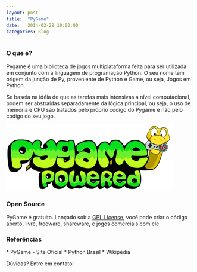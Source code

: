 ```yaml
---
layout: post
title:  "PyGame"
date:   2014-02-28 10:00:00
categories: Blog
---
```


<h3>O que é?</h3>
Pygame é uma biblioteca de jogos multiplataforma feita para ser utilizada em conjunto com a linguagem de programação Python. O seu nome tem origem da junção de Py, proveniente de Python e Game, ou seja, Jogos em Python.

Se baseia na idéia de que as tarefas mais intensivas a nível computacional, podem ser abstraídas separadamente da lógica principal, ou seja, o uso de memória e CPU são tratados pelo próprio código do Pygame e não pelo código do seu jogo. 

<img src="/img/posts/pyGame.png" />

<h3>Open Source</h3>
PyGame é gratuito. Lançado sob a <a href="http://www.pygame.org/LGPL" target="_blank">GPL License</a>, você pode criar o código aberto, livre, freeware, shareware, e jogos comerciais com ele.

<h3>Referências</h3>
* <a herf="http://www.pygame.org/news.html" target="_blank">PyGame - Site Oficial</a>
* <a herf="http://www.python.org.br/wiki/PyGame" target="_blank">Python Brasil</a>
* <a herf="wikipedia http://pt.wikipedia.org/wiki/Pygame" target="_blank">Wikipédia</a>

Dúvidas? Entre em contato!
